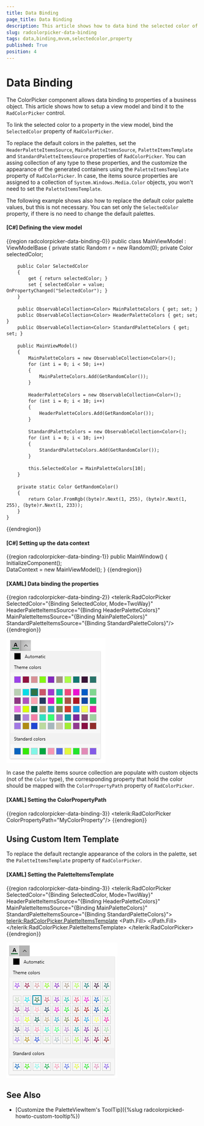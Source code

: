```yaml
---
title: Data Binding
page_title: Data Binding
description: This article shows how to data bind the selected color of the RadColorPicker control to a property of the view model. 
slug: radcolorpicker-data-binding
tags: data,binding,mvvm,selectedcolor,property
published: True
position: 4
---
```


# Data Binding

The ColorPicker component allows data binding to properties of a business object. This article shows how to setup a view model and bind it to the `RadColorPicker` control.

To link the selected color to a property in the view model, bind the `SelectedColor` property of `RadColorPicker`.

To replace the default colors in the palettes, set the `HeaderPaletteItemsSource`, `MainPaletteItemsSource`, `PaletteItemsTemplate` and `StandardPaletteItemsSource` properties of `RadColorPicker`. You can assing collection of any type to these properties, and the customize the appearance of the generated containers using the `PaletteItemsTemplate` property of `RadColorPicker`. In case, the items source properties are assigned to a collection of `System.Windows.Media.Color` objects, you won't need to set the `PaletteItemsTemplate`.

The following example shows also how to replace the default color palette values, but this is not necessary. You can set only the `SelectedColor` property, if there is no need to change the default palettes.

#### __[C#] Defining the view model__
{{region radcolorpicker-data-binding-0}}
	public class MainViewModel : ViewModelBase
    {
        private static Random r = new Random(0);
        private Color selectedColor;

        public Color SelectedColor
        {
            get { return selectedColor; }
            set { selectedColor = value; OnPropertyChanged("SelectedColor"); }
        }

        public ObservableCollection<Color> MainPaletteColors { get; set; }
        public ObservableCollection<Color> HeaderPaletteColors { get; set; }
        public ObservableCollection<Color> StandardPaletteColors { get; set; }

        public MainViewModel()
        {
            MainPaletteColors = new ObservableCollection<Color>();
            for (int i = 0; i < 50; i++)
            {
                MainPaletteColors.Add(GetRandomColor());
            }

            HeaderPaletteColors = new ObservableCollection<Color>();
            for (int i = 0; i < 10; i++)
            {
                HeaderPaletteColors.Add(GetRandomColor());
            }

            StandardPaletteColors = new ObservableCollection<Color>();
            for (int i = 0; i < 10; i++)
            {
                StandardPaletteColors.Add(GetRandomColor());
            }

            this.SelectedColor = MainPaletteColors[10];
        }

        private static Color GetRandomColor()
        {
            return Color.FromRgb((byte)r.Next(1, 255), (byte)r.Next(1, 255), (byte)r.Next(1, 233));
        }
    }
{{endregion}}

#### __[C#] Setting up the data context__
{{region radcolorpicker-data-binding-1}}
	public MainWindow()
	{
		InitializeComponent();           
		DataContext = new MainViewModel();
	}
{{endregion}}

#### __[XAML] Data binding the properties__
{{region radcolorpicker-data-binding-2}}
	<telerik:RadColorPicker SelectedColor="{Binding SelectedColor, Mode=TwoWay}"							
							HeaderPaletteItemsSource="{Binding HeaderPaletteColors}" 
							MainPaletteItemsSource="{Binding MainPaletteColors}"                             
							StandardPaletteItemsSource="{Binding StandardPaletteColors}"/>
{{endregion}}

![A picture showing RadColorPicker with data bound properties and custom palette colors](images/radcolorpicker-data-binding-0.png)

In case the palette items source collection are populate with custom objects (not of the `Color` type), the corresponding property that hold the color should be mapped with the `ColorPropertyPath` property of `RadColorPicker`.

#### __[XAML] Setting the ColorPropertyPath__
{{region radcolorpicker-data-binding-3}}
	<!-- this is required only if the palette items sources contain objects that are not of type System.Windows.Media.Color -->
	<telerik:RadColorPicker ColorPropertyPath="MyColorProperty"/>
{{endregion}}

## Using Custom Item Template

To replace the default rectangle appearance of the colors in the palette, set the `PaletteItemsTemplate` property of `RadColorPicker`.

#### __[XAML] Setting the PaletteItemsTemplate__
{{region radcolorpicker-data-binding-3}}
	<telerik:RadColorPicker SelectedColor="{Binding SelectedColor, Mode=TwoWay}"                         
							HeaderPaletteItemsSource="{Binding HeaderPaletteColors}" 
							MainPaletteItemsSource="{Binding MainPaletteColors}"                             
							StandardPaletteItemsSource="{Binding StandardPaletteColors}">
		<telerik:RadColorPicker.PaletteItemsTemplate>
			<DataTemplate>
				<Path Margin="2" 
					  Data="M8,6 C8.55,6 9,6.44 9,7 C9,7.55 8.55,8 8,8 
							C7.44,8 7,7.55 7,7 C7,6.44 7.44,6 8,6 z M3,0 
							L8,4 C6.34,4 5,5.34 5,7 C5,8.65 6.34,10 8,10 
							C9.65,10 11,8.65 11,7 C11,5.34 9.65,4 8,4 L13,0 
							L11,6 L16,10 L10,10 L8,16 L6,10 L0,10 L5,6 z ">
					<Path.Fill>
						<SolidColorBrush Color="{Binding}" />
					</Path.Fill>
				</Path>
			</DataTemplate>
		</telerik:RadColorPicker.PaletteItemsTemplate>
	</telerik:RadColorPicker>
{{endregion}}

![A picture showing RadColorPicker with custom items template](images/radcolorpicker-data-binding-1.png)

## See Also  

* [Customize the PaletteViewItem's ToolTip]({%slug radcolorpicked-howto-custom-tooltip%})
